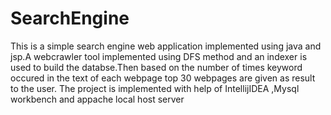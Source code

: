 # SearchEngine
This is a simple search engine web application implemented using java and jsp.A webcrawler tool implemented using DFS method and an indexer is used to build the databse.Then based on the number of times keyword occured in the text of each webpage top 30 webpages are given as result to the user.
The project is implemented with help of IntellijIDEA ,Mysql workbench and appache local host server
